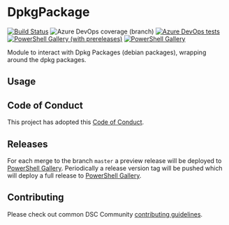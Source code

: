 # DpkgPackage

[![Build Status](https://dev.azure.com/dsccommunity/DpkgPackage/_apis/build/status/dsccommunity.DpkgPackage?branchName=master)](https://dev.azure.com/dsccommunity/DpkgPackage/_build/latest?definitionId=43&branchName=master)
![Azure DevOps coverage (branch)](https://img.shields.io/azure-devops/coverage/dsccommunity/DpkgPackage/43/master)
[![Azure DevOps tests](https://img.shields.io/azure-devops/tests/dsccommunity/DpkgPackage/43/master)](https://dsccommunity.visualstudio.com/DpkgPackage/_test/analytics?definitionId=43&contextType=build)
[![PowerShell Gallery (with prereleases)](https://img.shields.io/powershellgallery/vpre/DpkgPackage?label=DpkgPackage%20Preview)](https://www.powershellgallery.com/packages/DpkgPackage/)
[![PowerShell Gallery](https://img.shields.io/powershellgallery/v/DpkgPackage?label=DpkgPackage)](https://www.powershellgallery.com/packages/DpkgPackage/)

Module to interact with Dpkg Packages (debian packages), wrapping around the dpkg packages.

## Usage



## Code of Conduct

This project has adopted this [Code of Conduct](CODE_OF_CONDUCT.md).

## Releases

For each merge to the branch `master` a preview release will be
deployed to [PowerShell Gallery](https://www.powershellgallery.com/).
Periodically a release version tag will be pushed which will deploy a
full release to [PowerShell Gallery](https://www.powershellgallery.com/).

## Contributing

Please check out common DSC Community [contributing guidelines](https://dsccommunity.org/guidelines/contributing).

